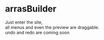 # arrasBuilder  
Just enter the site,  
all menus and even the preview are draggable.  
undo and redo are coming soon  
